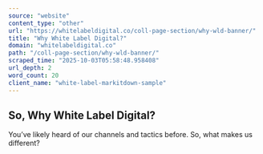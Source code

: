 ```yaml
---
source: "website"
content_type: "other"
url: "https://whitelabeldigital.co/coll-page-section/why-wld-banner/"
title: "Why White Label Digital?"
domain: "whitelabeldigital.co"
path: "/coll-page-section/why-wld-banner/"
scraped_time: "2025-10-03T05:58:48.958408"
url_depth: 2
word_count: 20
client_name: "white-label-markitdown-sample"
---
```


## So, Why White Label Digital?

You’ve likely heard of our channels and tactics before. So, what makes us different?